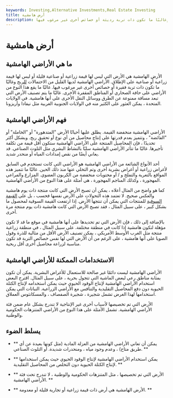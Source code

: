 ```yaml
---
keywords: Investing,Alternative Investments,Real Estate Investing
title: أرض هامشية
description: الأرض الهامشية هي الأرض التي ليس لها قيمة زراعية أو صناعية قليلة أو ليس لها قيمة زراعية أو صناعية وغالبًا ما تكون ذات تربة رديئة أو خصائص أخرى غير مرغوب فيها.
---
```


# أرض هامشية
## ما هي الأراضي الهامشية

الأرض الهامشية هي الأرض التي ليس لها قيمة زراعية أو صناعية قليلة أو ليس لها قيمة زراعية أو صناعية على الإطلاق. الأراضي الهامشية لديها القليل من الاحتمالات [للربح](/profit) وغالبًا ما تكون ذات تربة فقيرة أو خصائص أخرى غير مرغوب فيها. غالبًا ما يقع هذا النوع من الأراضي على حافة الصحاري أو المناطق المقفرة الأخرى. غالبًا ما يتم تصنيف الأرض التي تبعد مسافة ممنوعة عن الطرق ووسائل النقل الأخرى على أنها هامشية. في الولايات المتحدة ، يمكن العثور على الكثير منه في الولايات الجنوبية الغربية مثل نيفادا وأريزونا.

## فهم الأراضي الهامشية

الأراضي الهامشية منخفضة القيمة. يطلق عليها أحيانًا الأرض "المتدهورة" أو "الخاملة" أو "الفائضة" ، وتتميز بعدم قدرتها على إنتاج محاصيل من أي نوع أو تحقيق ربح. وبشكل أكثر تحديدًا ، فإن المحاصيل المنتجة على الأراضي الهامشية ستكون أقل قيمة من تكلفة تأجيرها. غالبًا ما تتأثر الأراضي الهامشية سلبًا بالنشاط البشري مثل التلوث الصناعي. قد يعاني أيضًا من نقص إمدادات المياه أو منحدر شديد.

أحد الأنواع الشائعة من الأراضي الهامشية هو الأراضي التي كانت تستخدم في السابق لأغراض زراعية أو أغراض بشرية أخرى وتم التخلي عنها منذ ذلك الحين. غالبًا ما تتميز هذه المواقع بالتعرية والتملح و / أو محتويات منخفضة من الكربون العضوي. المزارع والمراعي المهجورة ، وكذلك المناجم المهجورة ، هي أمثلة على هذا النوع من الأراضي الهامشية.

كما هو واضح من المثال أعلاه ، يمكن أن تصبح الأرض التي كانت منتجة ذات يوم هامشية والعكس صحيح. لا تعتمد هذه التحولات على الأرض نفسها فحسب ، بل على [القيمة السوقية](/marketvalue) للمنتجات التي يمكن أن تنتجها الأرض. إذا ارتفعت القيمة السوقية لمحصول ما بشكل كبير ، على سبيل المثال ، فقد تصبح الأرض التي كانت هامشية ذات يوم منتجة مرة أخرى.

بالإضافة إلى ذلك ، فإن الأرض التي تم تحديدها على أنها هامشية في موقع ما قد لا تكون مؤهلة لتكون هامشية إذا كانت في منطقة مختلفة. على سبيل المثال ، في منطقة زراعية منتجة مثل الغرب الأوسط الأمريكي ، يمكن تصنيف الأرض الأقل من مثالية للذرة وفول الصويا على أنها هامشية ، على الرغم من أن الأرض التي لها نفس خصائص التربة قد تكون مناسبة لزراعة محاصيل أخرى أقل ربحية.

## الاستخدامات الممكنة للأراضي الهامشية

الأراضي الهامشية ليست دائمًا غير صالحة للاستعمال للأغراض البشرية. يمكن أن تكون بمثابة مناطق رعي لبعض الماشية التي تتجول بحرية ، على سبيل المثال. اقترح البعض استخدام الأراضي الهامشية لإنتاج الوقود الحيوي حيث يمكن استخدامه لإنتاج الكتلة الحيوية دون دفع المحاصيل التقليدية والتنافس مع الأراضي الزراعية. النباتات التي يمكن استخدامها لهذا الغرض تشمل شجيرة ، شجيرة الصفصاف ، والمسكانثوس العملاق.

الأرض التي تم تخصيصها لأسباب أخرى غير الإنتاجية لا تندرج بشكل عام ضمن فئة الأراضي الهامشية. تشمل الأمثلة على هذا النوع من الأراضي المتنزهات الحكومية والوطنية.

## يسلط الضوء

- ** يمكن أن تعاني الأراضي الهامشية من العزلة المادية (مثل كونها بعيدة عن أي طريق متاح) ، وعدم وجود مياه ، ومنحدرات شديدة. أو التلوث الصناعي. **

- ** يمكن استخدام الأراضي الهامشية لإنتاج الوقود الحيوي حيث يمكن استخدامها لإنتاج الكتلة الحيوية دون التخلص من المحاصيل التقليدية. **

- ** الأرض التي تم تخصيصها ، مثل المتنزهات الحكومية والوطنية ، لا تندرج تحت فئة الأراضي الهامشية. **

- ** الأرض الهامشية هي أرض ذات قيمة زراعية أو تجارية قليلة أو معدومة. **

